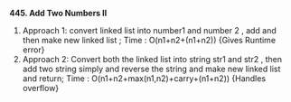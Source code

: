 **445. Add Two Numbers II**
1. Approach 1: convert linked list into number1 and number 2 , add and then make new linked list ; Time : O(n1+n2+(n1+n2)) {Gives Runtime error}
2. Approach 2: Convert both the linked list into string str1 and str2 , then add two string simply and reverse the string and make new linked list and return; Time : O(n1+n2+max(n1,n2)+carry+(n1+n2)) {Handles overflow}